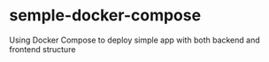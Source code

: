# semple-docker-compose
Using Docker Compose to deploy simple app with both backend and frontend structure
